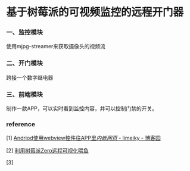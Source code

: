 # 基于树莓派的可视频监控的远程开门器

### 一、监控模块

使用mjpg-streamer来获取摄像头的视频流

### 二、开门模块

跨接一个数字继电器

### 三、前端模块

制作一款APP，可以实时看到监控内容，并可以控制门禁的开关。



### reference

[1] [Andriod使用webview控件往APP里*内嵌网页* - limeiky - 博客园](https://www.baidu.com/link?url=dhcnNIRxHq5UpMe94NOpvVIgF3xDavP3wDQKmaspEcgK_gbh93uS_jpHyeEjcLIZWsx8JBa22c7w8yNK7aZSra&wd=&eqid=cf27eccb00066e13000000035c948656)

[2] [利用树莓派Zero远程可视化喂鱼](http://shumeipai.nxez.com/2018/12/20/use-the-raspberry-pi-zero-to-remotely-feed-fish.html)

[3] 